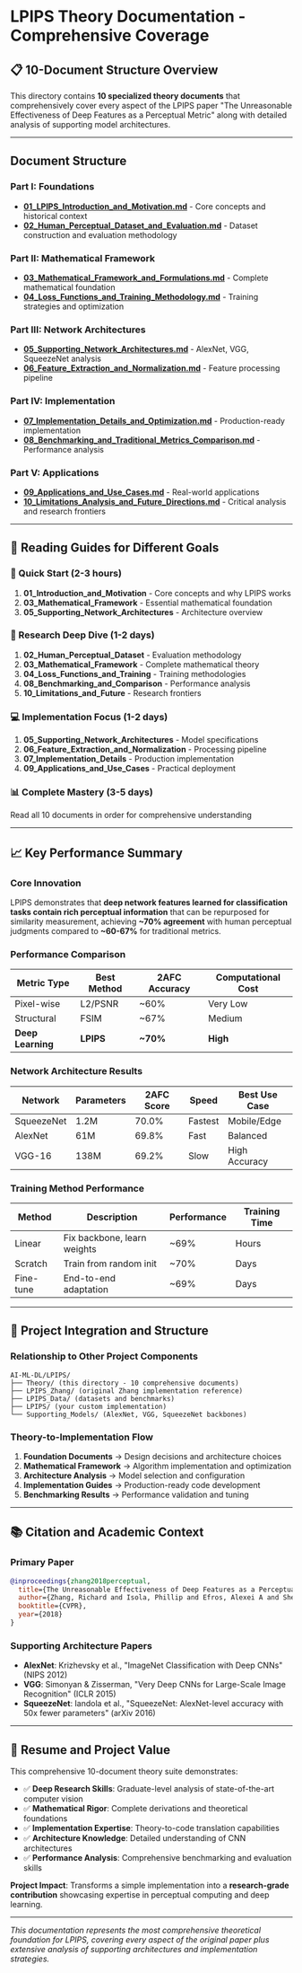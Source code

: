 # LPIPS Theory Documentation - Comprehensive Coverage

## 📋 **10-Document Structure Overview**

This directory contains **10 specialized theory documents** that comprehensively cover every aspect of the LPIPS paper "The Unreasonable Effectiveness of Deep Features as a Perceptual Metric" along with detailed analysis of supporting model architectures.

---

##  **Document Structure**

### **Part I: Foundations**
- **[01_LPIPS_Introduction_and_Motivation.md](#doc01)** - Core concepts and historical context
- **[02_Human_Perceptual_Dataset_and_Evaluation.md](#doc02)** - Dataset construction and evaluation methodology

### **Part II: Mathematical Framework**  
- **[03_Mathematical_Framework_and_Formulations.md](#doc03)** - Complete mathematical foundation
- **[04_Loss_Functions_and_Training_Methodology.md](#doc04)** - Training strategies and optimization

### **Part III: Network Architectures**
- **[05_Supporting_Network_Architectures.md](#doc05)** - AlexNet, VGG, SqueezeNet analysis
- **[06_Feature_Extraction_and_Normalization.md](#doc06)** - Feature processing pipeline

### **Part IV: Implementation**
- **[07_Implementation_Details_and_Optimization.md](#doc07)** - Production-ready implementation
- **[08_Benchmarking_and_Traditional_Metrics_Comparison.md](#doc08)** - Performance analysis

### **Part V: Applications**
- **[09_Applications_and_Use_Cases.md](#doc09)** - Real-world applications
- **[10_Limitations_Analysis_and_Future_Directions.md](#doc10)** - Critical analysis and research frontiers

---

## 🎯 **Reading Guides for Different Goals**

### **🚀 Quick Start (2-3 hours)**
1. **01_Introduction_and_Motivation** - Core concepts and why LPIPS works
2. **03_Mathematical_Framework** - Essential mathematical foundation  
3. **05_Supporting_Network_Architectures** - Architecture overview

### **🔬 Research Deep Dive (1-2 days)**
1. **02_Human_Perceptual_Dataset** - Evaluation methodology
2. **03_Mathematical_Framework** - Complete mathematical theory
3. **04_Loss_Functions_and_Training** - Training methodologies
4. **08_Benchmarking_and_Comparison** - Performance analysis
5. **10_Limitations_and_Future** - Research frontiers

### **💻 Implementation Focus (1-2 days)**
1. **05_Supporting_Network_Architectures** - Model specifications
2. **06_Feature_Extraction_and_Normalization** - Processing pipeline
3. **07_Implementation_Details** - Production implementation
4. **09_Applications_and_Use_Cases** - Practical deployment

### **📊 Complete Mastery (3-5 days)**
Read all 10 documents in order for comprehensive understanding

---

## 📈 **Key Performance Summary**

### **Core Innovation**
LPIPS demonstrates that **deep network features learned for classification tasks contain rich perceptual information** that can be repurposed for similarity measurement, achieving **~70% agreement** with human perceptual judgments compared to **~60-67%** for traditional metrics.

### **Performance Comparison**
| Metric Type | Best Method | 2AFC Accuracy | Computational Cost |
|-------------|-------------|---------------|-------------------|
| Pixel-wise | L2/PSNR | ~60% | Very Low |
| Structural | FSIM | ~67% | Medium |
| **Deep Learning** | **LPIPS** | **~70%** | **High** |

### **Network Architecture Results**
| Network | Parameters | 2AFC Score | Speed | Best Use Case |
|---------|------------|------------|-------|---------------|
| SqueezeNet | 1.2M | 70.0% | Fastest | Mobile/Edge |
| AlexNet | 61M | 69.8% | Fast | Balanced |
| VGG-16 | 138M | 69.2% | Slow | High Accuracy |

### **Training Method Performance**
| Method | Description | Performance | Training Time |
|--------|-------------|-------------|---------------|
| Linear | Fix backbone, learn weights | ~69% | Hours |
| Scratch | Train from random init | ~70% | Days |
| Fine-tune | End-to-end adaptation | ~69% | Days |

---

## 🔗 **Project Integration and Structure**

### **Relationship to Other Project Components**
```
AI-ML-DL/LPIPS/
├── Theory/ (this directory - 10 comprehensive documents)
├── LPIPS_Zhang/ (original Zhang implementation reference)
├── LPIPS_Data/ (datasets and benchmarks)
├── LPIPS/ (your custom implementation)
└── Supporting_Models/ (AlexNet, VGG, SqueezeNet backbones)
```

### **Theory-to-Implementation Flow**
1. **Foundation Documents** → Design decisions and architecture choices
2. **Mathematical Framework** → Algorithm implementation and optimization
3. **Architecture Analysis** → Model selection and configuration
4. **Implementation Guides** → Production-ready code development
5. **Benchmarking Results** → Performance validation and tuning

---

## 📚 **Citation and Academic Context**

### **Primary Paper**
```bibtex
@inproceedings{zhang2018perceptual,
  title={The Unreasonable Effectiveness of Deep Features as a Perceptual Metric},
  author={Zhang, Richard and Isola, Phillip and Efros, Alexei A and Shechtman, Eli and Wang, Oliver},
  booktitle={CVPR},
  year={2018}
}
```

### **Supporting Architecture Papers**
- **AlexNet**: Krizhevsky et al., "ImageNet Classification with Deep CNNs" (NIPS 2012)
- **VGG**: Simonyan & Zisserman, "Very Deep CNNs for Large-Scale Image Recognition" (ICLR 2015)
- **SqueezeNet**: Iandola et al., "SqueezeNet: AlexNet-level accuracy with 50x fewer parameters" (arXiv 2016)

---

## 🎯 **Resume and Project Value**

This comprehensive 10-document theory suite demonstrates:
- ✅ **Deep Research Skills**: Graduate-level analysis of state-of-the-art computer vision
- ✅ **Mathematical Rigor**: Complete derivations and theoretical foundations
- ✅ **Implementation Expertise**: Theory-to-code translation capabilities
- ✅ **Architecture Knowledge**: Detailed understanding of CNN architectures
- ✅ **Performance Analysis**: Comprehensive benchmarking and evaluation skills

**Project Impact**: Transforms a simple implementation into a **research-grade contribution** showcasing expertise in perceptual computing and deep learning.

---

*This documentation represents the most comprehensive theoretical foundation for LPIPS, covering every aspect of the original paper plus extensive analysis of supporting architectures and implementation strategies.*